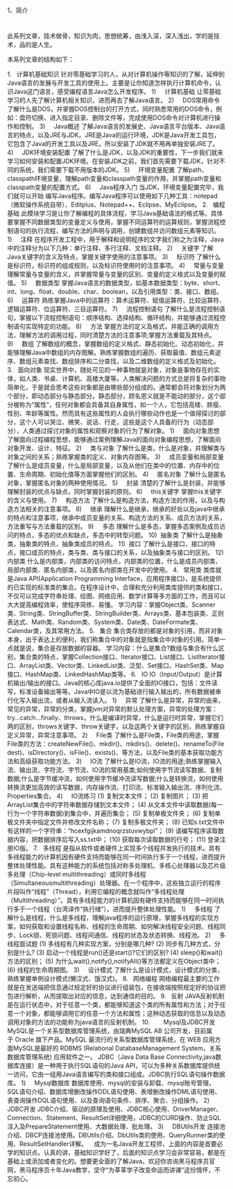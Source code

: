 1、简介
# 
此系列文章，技术做骨，知识为肉，思想统筹，由浅入深，深入浅出，学的是技术，品的是人生。

本系列文章的结构如下：

1.   计算机基础知识
针对零基础学习的人，从对计算机操作等知识的了解，延伸到Java语言的发展与开发工具的使用上。主要是让你知道怎样执行计算机命令，认识Java这门语言，感受编程语言Java怎么开发程序。
1)     计算机基础
让零基础学习的人先了解计算机相关知识，进而再去了解Java语言。
2)     DOS常用命令
了解什么是DOS，并掌握DOS控制台的打开方式，同时熟悉常用的DOS命令，例如：盘符切换、进入指定目录、删除文件等，完成使用DOS命令对计算机进行操作和控制。
3)     Java概述
了解Java语言的发展史、Java语言平台版本、Java语言的特点，以及JRE与JDK。JRE是Java的运行环境，JDK是Java开发工具包，它包含了Java的开发工具以及JRE。所以安装了JDK就不用再单独安装JRE了。
4)     JDK环境安装配置
了解了什么是JDK，以及JDK的重要性，下一步我们就来学习如何安装和配置JDK环境。在安装JDK之前，我们首先需要下载JDK，针对不同的系统，我们需要下载不用版本的JDK。
5)     环境变量配置
了解path、classpath环境变量，理解path变量和classpath变量的作用，并掌握path变量和classpath变量的配置方式。
6)     Java程序入门
当JDK、环境变量配置完毕，我们就可以开始 编写Java程序。编写Java程序可以使用如下几种工具：notepad（微软操作系统自带）、Editplus、Notepad++、Eclipse、MyEclipse。
2.   编程基础
此模块学习是让你了解编程的具体流程，学习Java基础语法的格式等。具体要掌握不同数据类型的变量定义与使用，掌握不同运算符的运算规则，掌握流程控制语句的执行流程，编写方法的声明与调用，创建数组并访问数组元素等知识。
1)     注释
在程序开发工程中，用于解释和说明程序的文字我们称之为注释，Java中的注释分为以下几种：单行注释、多行注释、文档注释。
2)     关键字
了解Java关键字的含义及特点，掌握关键字使用的注意事项。
3)     标识符
了解什么是标识符，标识符的组成规则，以及标识符使用时的注意事项。
4)     常量与变量
理解常量与变量的含义，并掌握常量与变量的区别、变量的定义格式以及变量的赋值。
5)     数据类型
掌握Java语言的数据类型，如基本数据类型：byte、short、int、long、float、double、char、boolean，以及引用类型：类、接口、数组。
6)     运算符
熟练掌握Java中的运算符：算术运算符、赋值运算符、比较运算符、逻辑运算符、位运算符、三目运算符。
7)     流程控制语句
了解什么是流程控制语句，掌握以下流程控制语句：顺序结构、选择结构、循环结构，并能够通过流程控制语句实现特定的功能。
8)     方法
掌握方法的定义及格式，并能正确的调用方法，理解方法的调用过程，同时清楚方法的注意事项;掌握方法重载及其特点。
9)     数组
了解数组的概念，掌握数组的定义格式、静态初始化、动态初始化，并能够理解Java中数组的内存图解。熟练掌握数组的遍历、获取最值、数组元素逆序、数组元素查找、数组排序和二分查找，以及二维数组的定义格式及初始化。
3.   面向对象
现实世界中，随处可见的一种事物就是对象，对象是事物存在的实体，如人类、书桌、计算机、高楼大厦等。人类解决问题的方式总是将复杂的事物简单化，于是就会思考这些对象都是由哪些部分组成的。通常都会将对象划分为两个部分，即动态部分与静态部分。静态部分，顾名思义就是不能动的部分，这个部分被称为“属性”，任何对象都会具备其自身属性，如一个人，它包括高矮、胖瘦、性别、年龄等属性。然而具有这些属性的人会执行哪些动作也是一个值得探讨的部分，这个人可以哭泣、微笑、说话、行走，这些是这个人具备的行为（动态部分），人类通过探讨对象的属性和观察对象的行为了解对象。
1)     面向对象思想
了解面向过程编程思想，能够通过案例理解Java的面向对象编程思想，了解面向对象开发、设计、特征。
2)     类与对象
了解什么是类，什么是对象，并理解类与对象之间的关系；熟练掌握类的定义、对象内存图等。
3)     成员变量和局部变量
了解什么是成员变量，什么是局部变量，以及从他们在类中的位置、内存中的位置、生命周期、初始化值等方面掌握他们的区别。
4)     匿名对象
了解什么是匿名对象，掌握匿名对象的两种使用情况。
5)     封装
清楚的了解什么是封装，并能够理解封装的优点与缺点，同时掌握封装的原则。
6)     this关键字
掌握this关键字的含义与使用。
7)     构造方法
了解什么是构造方法，构造方法的作用，以及与构造方法相关的注意事项。
8)     继承
理解什么是继承，继承的好处以及java中继承的特点和注意事项，继承中成员变量的关系、构造方法的关系、成员方法的关系，方法重写与方法重载的区别。
9)     多态
理解什么是多态，掌握多态案例及成员访问的特点，多态的优点和缺点，多态中的转型问题。
10)  抽象类
了解什么是抽象类，抽象类的特点，抽象类成员的特点。
11)  接口
了解什么是接口，接口的特点，接口成员的特点，类与类、类与接口的关系，以及抽象类与接口的区别。
12)  内部类
什么是内部类，内部类的访问特点，内部类的位置，什么是成员内部类、局部内部类、匿名内部类，以及匿名内部类在开发中的使用。
4.   常用类
类库就是Java API(Application Programming Interface，应用程序接口)，是系统提供的已实现的标准类的集合。在程序设计中，合理和充分利用类库提供的类和接口，不仅可以完成字符串处理、绘图、网络应用、数学计算等多方面的工作，而且可以大大提高编程效率，使程序简练、易懂。
学习内容：掌握Object类、Scanner类、String类、StringBuffer类、StringBuilder类、Arrays类、基本包装类、正则表达式、Math类、Random类、System类、Date类、DateFormate类、Calendar类，及其常用方法。
5.   集合
集合类存放的都是对象的引用，而非对象本身，出于表达上的便利，我们称集合中的对象就是指集合中对象的引用。简单一点就是说，集合是存放数据的容器。
学习内容：什么是集合?数组与集合有什么区别，集合类的特点，掌握Collection接口、Iterator接口、List接口、ListIterator接口、ArrayList类、Vector类、LinkedList类、泛型、Set接口、HashSet类、Map接口、HashMap类、LinkedHashMap类等。
6.   IO
IO（Input/Output）是计算机输出/输出的接口。Java的核心库java.io提供了全面的IO接口，包括：文件读写，标准设备输出等等。Java中IO是以流为基础进行输入输出的，所有数据被串行化写入输出流，或者从输入流读入。
1)     异常
了解什么是异常，异常的由来，常见的异常，异常的分类，掌握jvm对异常的默认处理方案，异常的处理方案：try…catch…finally、throws，什么是编译时异常，什么是运行时异常，掌握它们两的区别，throws关键字、throw关键字，以及这两个关键字的区别，熟练掌握自定义异常，异常注意事项。
2)     File类
了解什么是File类，File类的用途，掌握File类的方法：createNewFile()、mkdir()、mkdirs()、delete()、renameTo(File dest)、isDirectory()、isFile()、exists()、等方法，以及File类的基本获取功能方法和高级获取功能方法。
3)     IO流
了解什么是IO流，IO流的用途;熟练掌握输入流、输出流、字符流、字节流、IO流的常用基类;如何使用字节流读写数据、复制数据;什么是字节缓冲流，如何使用字节缓冲流读写数据;什么是转换流，如何使用转换流更加高效的读写数据，内存操作流、打印流、标准输入输出流、序列化流、Properties集合。
4)     IO流练习
(1) 复制文本文件；
(2) 复制图片；
(3) 把ArrayList集合中的字符串数据存储到文本文件；
(4) 从文本文件中读取数据(每一行为一个字符串数据)到集合中，并遍历集合；
(5) 复制单极文件夹；
(6) 复制单极文件夹中指定文件并修改文件名称；
(7) 复制多极文件夹；
(8) 已知s.txt文件中有这样的一个字符串：“hcexfgijkamdnoqrzstuvwybpl”；
(9) 请编写程序读取数据内容，把数据排序后写入ss.txt中；
(10) 获取每次读取数据的行号；
(11) 登录注册IO版。
7.   多线程
是指从软件或者硬件上实现多个线程并发执行的技术。具有多线程能力的计算机因有硬件支持而能够在同一时间执行多于一个线程，进而提升整体处理性能。具有这种能力的系统包括对称多处理机、多核心处理器以及芯片级多处理（Chip-level multithreading）或同时多线程（Simultaneousmultithreading）处理器。在一个程序中，这些独立运行的程序片段叫作“线程”（Thread），利用它编程的概念就叫作“多线程处理（Multithreading）”。具有多线程能力的计算机因有硬件支持而能够在同一时间执行多于一个线程（台湾译作“执行绪”），进而提升整体处理性能。
1)     多线程
了解什么是线程，什么是多线程，理解java程序的运行原理，掌握多线程的实现方案，如何获取和设置线程名称、线程的生命周期、如何解决线程安全问题、线程同步、Lock锁、死锁问题、线程间通信、线程的状态及状态转换、线程池。
2)     多线程面试题
(1) 多线程有几种实现方案，分别是哪几种?
(2) 同步有几种方式，分别是什么?
(3) 启动一个线程是run()还是start()?它们的区别?
(4) sleep()和wait()方法的区别；
(5) 为什么wait(),notify(),notifyAll()等方法都定义在Object类中；
(6) 线程的生命周期图。
3)     设计模式
了解什么是设计模式，设计模式的分类，熟练掌握单例设计模式(懒汉式、饿汉式)。
8.   网络编程
网络编程最主要的工作就是在发送端把信息通过规定好的协议进行组装包，在接收端按照规定好的协议把包进行解析，从而提取出对应的信息，达到通信的目的。
9.   反射
JAVA反射机制是在运行状态中，对于任意一个类，都能够知道这个类的所有属性和方法；对于任意一个对象，都能够调用它的任意一个方法和属性；这种动态获取的信息以及动态调用对象的方法的功能称为java语言的反射机制。
10.        Mysql及JDBC开发
MySQL是一个关系型数据库管理系统，由瑞典MySQL AB 公司开发，目前属于 Oracle 旗下产品。MySQL 最流行的关系型数据库管理系统，在 WEB 应用方面MySQL是最好的 RDBMS (Relational DatabaseManagement System，关系数据库管理系统) 应用软件之一。
JDBC（Java Data Base Connectivity,java数据库连接）是一种用于执行SQL语句的Java API，可以为多种关系数据库提供统一访问，它由一组用Java语言编写的类和接口组成。JDBC执行SQL语句操作数据库。
1)     Mysql数据库
数据库使用、mysql的安装与卸载、mysql账号管理，SQL语句介绍、数据库增删改操作DDL语句使用、表增删改操作DML语句使用、表查询操作DQL语句使用、以及查询语句条件、排序、聚合、分组操作。
2)     JDBC开发
JDBC介绍、驱动的原理及使用、JDBC核心使用、DriverManager、Connection、Statement、ResultSet详细使用，JDBC的CURD操作、防止SQL注入及PrepareStatement使用、大数据处理、批处理。
3)     DBUtils开发
连接池介绍、DBCP连接池使用。DBUtils介绍、DbUtils类的使用、QueryRunner类的使用、ResultSetHandler详解。
  
成为一名Java开发工程师，上面的内容是首要必学的知识点。认真的讲，基础知识学好了，后面的知识点学习会非常容易，都是在基础上或添加或者变化的。想要更全面的了解Java，欢迎你咨询黑马程序员官网，黑马程序员十年Java教学，坚守“为莘莘学子改变命运而讲课”这份情怀，不忘初心。
